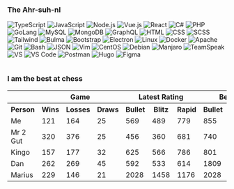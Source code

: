 
### The Ahr-suh-nl

![TypeScript](https://img.shields.io/badge/-TypeScript-3178C6?style=flat-square&logoColor=white&logo=typescript)
![JavaScript](https://img.shields.io/badge/-JavaScript-F7DF1E?style=flat-square&logoColor=black&logo=javascript)
![Node.js](https://img.shields.io/badge/-Node.js-339933?style=flat-square&logoColor=white&logo=node.js)
![Vue.js](https://img.shields.io/badge/-Vue.js-4FC08D?style=flat-square&logoColor=white&logo=vue.js)
![React](https://img.shields.io/badge/-React-61DAFB?style=flat-square&logoColor=white&logo=react)
![C#](https://img.shields.io/badge/-CSharp-239120?style=flat-square&logo=c%20sharp)
![PHP](https://img.shields.io/badge/-PHP-777BB4?style=flat-square&logoColor=white&logo=php)
![GoLang](https://img.shields.io/badge/-GoLang-00ADD8?style=flat-square&logoColor=white&logo=Go)
![MySQL](https://img.shields.io/badge/-MySQL-4479A1?style=flat-square&logoColor=white&logo=MySQL)
![MongoDB](https://img.shields.io/badge/-MongoDB-4479A1?style=flat-square&logoColor=white&logo=mongodb)
![GraphQL](https://img.shields.io/badge/-GraphQL-E10098?style=flat-square&logoColor=white&logo=GraphQL)
![HTML](https://img.shields.io/badge/-HTML5-E34F26?style=flat-square&logoColor=white&logo=HTML5)
![CSS](https://img.shields.io/badge/-CSS3-1572B6?style=flat-square&logoColor=white&logo=CSS3)
![SCSS](https://img.shields.io/badge/-SCSS-CC6699?style=flat-square&logoColor=white&logo=SASS)
![Tailwind](https://img.shields.io/badge/-Tailwind-06B6D4?style=flat-square&logoColor=white&logo=tailwindcss)
![Bulma](https://img.shields.io/badge/-Bulma-00D1B2?style=flat-square&logoColor=white&logo=bulma)
![Bootstrap](https://img.shields.io/badge/-Bootstrap-7952B3?style=flat-square&logoColor=white&logo=bootstrap)
![Electron](https://img.shields.io/badge/-Electron-47848F?style=flat-square&logoColor=white&logo=Electron)
![Linux](https://img.shields.io/badge/-Linux-FCC624?style=flat-square&logoColor=black&logo=Linux)
![Docker](https://img.shields.io/badge/-Docker-2496ED?style=flat-square&logoColor=white&logo=Docker)
![Apache](https://img.shields.io/badge/-Apache-D22128?style=flat-square&logoColor=white&logo=Apache)
![Git](https://img.shields.io/badge/-Git-F05032?style=flat-square&logoColor=white&logo=Git)
![Bash](https://img.shields.io/badge/-Bash-4EAA25?style=flat-square&logoColor=white&logo=GNUBash)
![JSON](https://img.shields.io/badge/-JSON-black?style=flat-square&logoColor=white&logo=JSON)
![Vim](https://img.shields.io/badge/-Vim-019733?style=flat-square&logoColor=white&logo=Vim)
![CentOS](https://img.shields.io/badge/-CentOS-262577?style=flat-square&logoColor=white&logo=CentOS)
![Debian](https://img.shields.io/badge/-Debian-A81D33?style=flat-square&logoColor=white&logo=Debian)
![Manjaro](https://img.shields.io/badge/-Manjaro-35BF5C?style=flat-square&logoColor=white&logo=Manjaro)
![TeamSpeak](https://img.shields.io/badge/-TeamSpeak-2580C3?style=flat-square&logoColor=white&logo=TeamSpeak)
![VS](https://img.shields.io/badge/-VS-5C2D91?style=flat-square&logoColor=white&logo=Visual%20Studio)
![VS Code](https://img.shields.io/badge/-VS%20Code-007ACC?style=flat-square&logoColor=white&logo=Visual%20Studio%20Code)
![Postman](https://img.shields.io/badge/-Postman-FF6C37?style=flat-square&logoColor=white&logo=Postman)
![Hugo](https://img.shields.io/badge/-Hugo-FF4088?style=flat-square&logoColor=white&logo=Hugo)
![Figma](https://img.shields.io/badge/-Figma-F24E1E?style=flat-square&logoColor=white&logo=Figma)

<p align="center">
  <img src="https://github-readme-stats.vercel.app/api?username=irhm&theme=dark&count_private=true&show_icons=true" alt="" />
</p>

### I am the best at chess

<table>
<tr>
  <td rowspan="1"></td>
  <th colspan="3" scope="colgroup">Game</th>
  <th colspan="3" scope="colgroup">Latest Rating</th>
  <th colspan="3" scope="colgroup">Best Rating</th>
</tr>
<tr>
  <th>Person</th>
  <th>Wins</th>
  <th>Losses</th>
  <th>Draws</th>
  <th>Bullet</th>
  <th>Blitz</th>
  <th>Rapid</th>
  <th>Bullet</th>
  <th>Blitz</th>
  <th>Rapid</th>
</tr>
  
<tr>
  <td>Me</td>
  <td>121</td>
  <td>164</td>
  <td>25</td>
  <td>569</td>
  <td>489</td>
  <td>779</td>
  <td>855</td>
  <td>867</td>
  <td>820</td>
</tr>
    

<tr>
  <td>Mr 2 Gut</td>
  <td>320</td>
  <td>376</td>
  <td>25</td>
  <td>456</td>
  <td>360</td>
  <td>681</td>
  <td>740</td>
  <td>963</td>
  <td>735</td>
</tr>
    

<tr>
  <td>Kingo</td>
  <td>157</td>
  <td>177</td>
  <td>32</td>
  <td>625</td>
  <td>566</td>
  <td>786</td>
  <td>801</td>
  <td>1419</td>
  <td>1058</td>
</tr>
    

<tr>
  <td>Dan</td>
  <td>262</td>
  <td>269</td>
  <td>45</td>
  <td>592</td>
  <td>533</td>
  <td>614</td>
  <td>1809</td>
  <td>1388</td>
  <td>1806</td>
</tr>
    

<tr>
  <td>Marius</td>
  <td>229</td>
  <td>146</td>
  <td>21</td>
  <td>2028</td>
  <td>1458</td>
  <td>1176</td>
  <td>2028</td>
  <td>1480</td>
  <td>1193</td>
</tr>
    
</table>